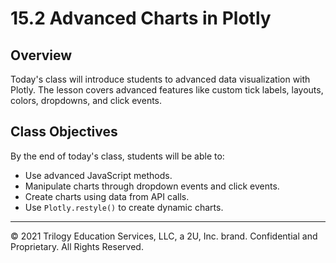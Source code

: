 # 15.2 Advanced Charts in Plotly

## Overview

Today's class will introduce students to advanced data visualization with Plotly. The lesson covers advanced features like custom tick labels, layouts, colors, dropdowns, and click events.

## Class Objectives

By the end of today's class, students will be able to:

* Use advanced JavaScript methods.
* Manipulate charts through dropdown events and click events.
* Create charts using data from API calls.
* Use `Plotly.restyle()` to create dynamic charts.

- - -

© 2021 Trilogy Education Services, LLC, a 2U, Inc. brand. Confidential and Proprietary. All Rights Reserved.

